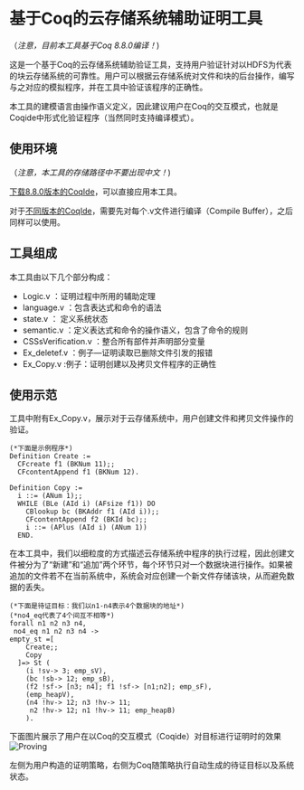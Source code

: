 # 基于Coq的云存储系统辅助证明工具

（*注意，目前本工具基于Coq 8.8.0编译！*)

这是一个基于Coq的云存储系统辅助验证工具，支持用户验证针对以HDFS为代表的块云存储系统的可靠性。用户可以根据云存储系统对文件和块的后台操作，编写与之对应的模拟程序，并在工具中验证该程序的正确性。

本工具的建模语言由操作语义定义，因此建议用户在Coq的交互模式，也就是Coqide中形式化验证程序（当然同时支持编译模式）。

## 使用环境

（*注意，本工具的存储路径中不要出现中文！*)

[下载8.8.0版本的CoqIde]( https://github.com/coq/coq/releases/tag/V8.8.0 )，可以直接应用本工具。

对于[不同版本的CoqIde](https://coq.inria.fr/news/)，需要先对每个.v文件进行编译（Compile Buffer），之后同样可以使用。

## 工具组成

本工具由以下几个部分构成：

- Logic.v      ：证明过程中所用的辅助定理
- language.v   ：包含表达式和命令的语法
- state.v       ： 定义系统状态
- semantic.v  ：定义表达式和命令的操作语义，包含了命令的规则
- CSSsVerification.v  ：整合所有部件并声明部分变量
- Ex_deletef.v  ：例子—证明读取已删除文件引发的报错
- Ex_Copy.v :例子：证明创建以及拷贝文件程序的正确性

## 使用示范

工具中附有Ex_Copy.v，展示对于云存储系统中，用户创建文件和拷贝文件操作的验证。

```Coq
(*下面是示例程序*)
Definition Create :=
  CFcreate f1 (BKNum 11);;
  CFcontentAppend f1 (BKNum 12).

Definition Copy :=
  i ::= (ANum 1);;
  WHILE (BLe (AId i) (AFsize f1)) DO
    CBlookup bc (BKAddr f1 (AId i));;
    CFcontentAppend f2 (BKId bc);;
    i ::= (APlus (AId i) (ANum 1))
  END.
```

在本工具中，我们以细粒度的方式描述云存储系统中程序的执行过程，因此创建文件被分为了“新建”和“追加”两个环节，每个环节只对一个数据块进行操作。如果被追加的文件若不在当前系统中，系统会对应创建一个新文件存储该块，从而避免数据的丢失。

```Coq
(*下面是待证目标：我们以n1-n4表示4个数据块的地址*)
(*no4_eq代表了4个间互不相等*)
forall n1 n2 n3 n4,
 no4_eq n1 n2 n3 n4 ->
empty_st =[
    Create;;
    Copy 
  ]=> St (
    (i !sv-> 3; emp_sV),
    (bc !sb-> 12; emp_sB),
    (f2 !sf-> [n3; n4]; f1 !sf-> [n1;n2]; emp_sF),
    (emp_heapV),
    (n4 !hv-> 12; n3 !hv-> 11; 
     n2 !hv-> 12; n1 !hv-> 11; emp_heapB)
    ).
```
下面图片展示了用户在以Coq的交互模式（Coqide）对目标进行证明时的效果![Proving](https://github.com/BinksZhang/HDFS-Verification-assistant/blob/master/Proving.png)

左侧为用户构造的证明策略，右侧为Coq随策略执行自动生成的待证目标以及系统状态。

